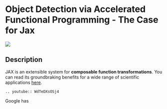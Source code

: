 # Object Detection via Accelerated Functional Programming - The Case for Jax

![](images/jax_logo_250px.png)

## Description

JAX is an extensible system for **composable function transformations**. You can read its groundbraking benefits for a wide range of scientific applications [here](https://github.com/google/jax).

```{eval-rst}
.. youtube:: WdTeDXsOSj4
```

Google has 